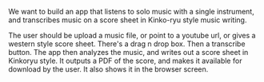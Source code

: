 We want to build an app that listens to solo music with a single instrument, and transcribes music on a score sheet in Kinko-ryu style music writing.

The user should be upload a music file, or point to a youtube url, or gives a western style score sheet. There's a drag n drop box. Then a transcribe button. The app then analyzes the music, and writes out a score sheet in Kinkoryu style. It outputs a PDF of the score, and makes it available for download by the user. It also shows it in the browser screen.
